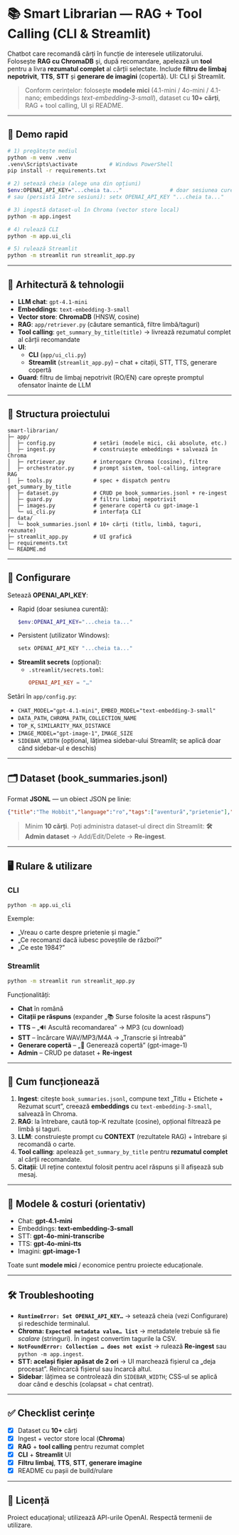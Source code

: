 # 📚 Smart Librarian — RAG + Tool Calling (CLI & Streamlit)

Chatbot care recomandă cărți în funcție de interesele utilizatorului. Folosește **RAG cu ChromaDB** și, după recomandare, apelează un **tool** pentru a livra **rezumatul complet** al cărții selectate. Include **filtru de limbaj nepotrivit**, **TTS**, **STT** și **generare de imagini** (copertă). UI: CLI și Streamlit.

> Conform cerințelor: folosește **modele mici** (4.1-mini / 4o-mini / 4.1-nano; embeddings *text-embedding-3-small*), dataset cu **10+ cărți**, RAG + tool calling, UI și README.

---

## 🚀 Demo rapid

```bash
# 1) pregătește mediul
python -m venv .venv
.venv\Scripts\activate          # Windows PowerShell
pip install -r requirements.txt

# 2) setează cheia (alege una din opțiuni)
$env:OPENAI_API_KEY="...cheia ta..."               # doar sesiunea curentă
# sau (persistă între sesiuni): setx OPENAI_API_KEY "...cheia ta..."

# 3) ingestă dataset-ul în Chroma (vector store local)
python -m app.ingest

# 4) rulează CLI
python -m app.ui_cli

# 5) rulează Streamlit
python -m streamlit run streamlit_app.py
```

---

## 🧱 Arhitectură & tehnologii

- **LLM chat**: `gpt-4.1-mini`  
- **Embeddings**: `text-embedding-3-small`  
- **Vector store**: **ChromaDB** (HNSW, cosine)  
- **RAG**: `app/retriever.py` (căutare semantică, filtre limbă/taguri)  
- **Tool calling**: `get_summary_by_title(title)` → livrează rezumatul complet al cărții recomandate  
- **UI**:
  - **CLI** (`app/ui_cli.py`)
  - **Streamlit** (`streamlit_app.py`) – chat + citații, STT, TTS, generare copertă
- **Guard**: filtru de limbaj nepotrivit (RO/EN) care oprește promptul ofensator înainte de LLM

---

## 📁 Structura proiectului

```
smart-librarian/
├─ app/
│  ├─ config.py            # setări (modele mici, căi absolute, etc.)
│  ├─ ingest.py            # construiește embeddings + salvează în Chroma
│  ├─ retriever.py         # interogare Chroma (cosine), filtre
│  ├─ orchestrator.py      # prompt sistem, tool-calling, integrare RAG
│  ├─ tools.py             # spec + dispatch pentru get_summary_by_title
│  ├─ dataset.py           # CRUD pe book_summaries.jsonl + re-ingest
│  ├─ guard.py             # filtru limbaj nepotrivit
│  ├─ images.py            # generare copertă cu gpt-image-1
│  └─ ui_cli.py            # interfața CLI
├─ data/
│  └─ book_summaries.jsonl # 10+ cărți (titlu, limbă, taguri, rezumate)
├─ streamlit_app.py        # UI grafică
├─ requirements.txt
└─ README.md
```

---

## 🔧 Configurare

Setează **OPENAI_API_KEY**:
- Rapid (doar sesiunea curentă):
  ```powershell
  $env:OPENAI_API_KEY="...cheia ta..."
  ```
- Persistent (utilizator Windows):
  ```powershell
  setx OPENAI_API_KEY "...cheia ta..."
  ```
- **Streamlit secrets** (opțional):
  - `.streamlit/secrets.toml`:
    ```toml
    OPENAI_API_KEY = "…"
    ```

Setări în `app/config.py`:
- `CHAT_MODEL="gpt-4.1-mini"`, `EMBED_MODEL="text-embedding-3-small"`
- `DATA_PATH`, `CHROMA_PATH`, `COLLECTION_NAME`
- `TOP_K`, `SIMILARITY_MAX_DISTANCE`
- `IMAGE_MODEL="gpt-image-1"`, `IMAGE_SIZE`
- `SIDEBAR_WIDTH` (opțional, lățimea sidebar-ului Streamlit; se aplică doar când sidebar-ul e deschis)

---

## 🗂️ Dataset (book_summaries.jsonl)

Format **JSONL** — un obiect JSON pe linie:

```json
{"title":"The Hobbit","language":"ro","tags":["aventură","prietenie"],"brief_summary":"3–5 rânduri…","full_summary":"rezumat complet…"}
```

> Minim **10 cărți**. Poți administra dataset-ul direct din Streamlit: **🛠️ Admin dataset** → Add/Edit/Delete → **Re-ingest**.

---

## 🖥️ Rulare & utilizare

### CLI
```bash
python -m app.ui_cli
```
Exemple:  
- „Vreau o carte despre prietenie și magie.”  
- „Ce recomanzi dacă iubesc poveștile de război?”  
- „Ce este 1984?”

### Streamlit
```bash
python -m streamlit run streamlit_app.py
```
Funcționalități:
- **Chat** în română
- **Citații pe răspuns** (expander „📚 Surse folosite la acest răspuns”)
- **TTS** – „🔊 Ascultă recomandarea” → MP3 (cu download)
- **STT** – încărcare WAV/MP3/M4A → „Transcrie și întreabă”
- **Generare copertă** – „🎨 Generează copertă” (gpt-image-1)
- **Admin** – CRUD pe dataset + **Re-ingest**

---

## 🧠 Cum funcționează

1. **Ingest**: citește `book_summaries.jsonl`, compune text „Titlu + Etichete + Rezumat scurt”, creează **embeddings** cu `text-embedding-3-small`, salvează în Chroma.  
2. **RAG**: la întrebare, caută top-K rezultate (cosine), opțional filtrează pe limbă și taguri.  
3. **LLM**: construiește prompt cu **CONTEXT** (rezultatele RAG) + întrebare și recomandă o carte.  
4. **Tool calling**: apelează `get_summary_by_title` pentru **rezumatul complet** al cărții recomandate.  
5. **Citații**: UI reține contextul folosit pentru acel răspuns și îl afișează sub mesaj.

---

## 💸 Modele & costuri (orientativ)

- Chat: **gpt-4.1-mini**  
- Embeddings: **text-embedding-3-small**  
- STT: **gpt-4o-mini-transcribe**  
- TTS: **gpt-4o-mini-tts**  
- Imagini: **gpt-image-1**  

Toate sunt **modele mici** / economice pentru proiecte educaționale.

---

## 🛠️ Troubleshooting

- **`RuntimeError: Set OPENAI_API_KEY…`** → setează cheia (vezi Configurare) și redeschide terminalul.  
- **Chroma: `Expected metadata value… list`** → metadatele trebuie să fie *scalare* (stringuri). În ingest convertim tagurile la CSV.  
- **`NotFoundError: Collection … does not exist`** → rulează **Re-ingest** sau `python -m app.ingest`.  
- **STT: același fișier apăsat de 2 ori** → UI marchează fișierul ca „deja procesat”. Reîncarcă fișierul sau încarcă altul.  
- **Sidebar**: lățimea se controlează din `SIDEBAR_WIDTH`; CSS-ul se aplică doar când e deschis (colapsat = chat centrat).

---

## ✅ Checklist cerințe

- [x] Dataset cu **10+** cărți  
- [x] Ingest + vector store local (**Chroma**)  
- [x] **RAG** + **tool calling** pentru rezumat complet  
- [x] **CLI** + **Streamlit** UI  
- [x] **Filtru limbaj**, **TTS**, **STT**, **generare imagine**  
- [x] README cu pașii de build/rulare

---

## 📄 Licență

Proiect educațional; utilizează API-urile OpenAI. Respectă termenii de utilizare.

